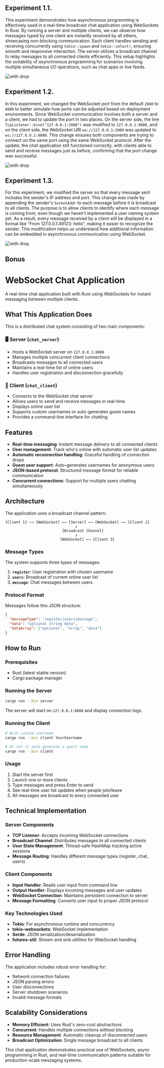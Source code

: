 ## Experiment 1.1.

This experiment demonstrates how asynchronous programming is effectively used in a real-time broadcast chat application using WebSockets in Rust. By running a server and multiple clients, we can observe how messages typed by one client are instantly received by all others, showcasing non-blocking communication. Each client handles sending and receiving concurrently using `tokio::spawn` and `tokio::select!`, ensuring smooth and responsive interaction. The server utilizes a broadcast channel to relay messages to all connected clients efficiently. This setup highlights the suitability of asynchronous programming for scenarios involving multiple simultaneous I/O operations, such as chat apps or live feeds.

![with drop](asset/original.png)

## Experiment 1.2.

In this experiment, we changed the WebSocket port from the default `2000` to `8080` to better simulate how ports can be adjusted based on deployment environments. Since WebSocket communication involves both a server and a client, we had to update the port in two places. On the server side, the line `TcpListener::bind("127.0.0.1:2000")` was modified to `127.0.0.1:8080`, and on the client side, the WebSocket URI `ws://127.0.0.1:2000` was updated to `ws://127.0.0.1:8080`. This change ensures both components are trying to connect on the same port using the same WebSocket protocol. After the update, the chat application still functioned correctly, with clients able to send and receive messages just as before, confirming that the port change was successful.

![with drop](asset/8000.png)

## Experiment 1.3.

For this experiment, we modified the server so that every message sent includes the sender's IP address and port. This change was made by appending the sender's `SocketAddr` to each message before it is broadcast to all clients. The purpose is to allow clients to identify where each message is coming from, even though we haven’t implemented a user naming system yet. As a result, every message received by a client will be displayed in a format like “From 127.0.0.1:49123: hello”, making it easier to recognize the sender. This modification helps us understand how additional information can be embedded in asynchronous communication using WebSocket.


![with drop](asset/small_change.png)


## Bonus



# WebSocket Chat Application

A real-time chat application built with Rust using WebSockets for instant messaging between multiple clients.

## What This Application Does

This is a distributed chat system consisting of two main components:

### 🖥️ **Server** (`chat_server`)
- Hosts a WebSocket server on `127.0.0.1:8080`
- Manages multiple concurrent client connections
- Broadcasts messages to all connected users
- Maintains a real-time list of online users
- Handles user registration and disconnection gracefully

### 💬 **Client** (`chat_client`)
- Connects to the WebSocket chat server
- Allows users to send and receive messages in real-time
- Displays online user list
- Supports custom usernames or auto-generates guest names
- Provides a command-line interface for chatting

## Features

- **Real-time messaging**: Instant message delivery to all connected clients
- **User management**: Track who's online with automatic user list updates
- **Automatic reconnection handling**: Graceful handling of connection drops
- **Guest user support**: Auto-generates usernames for anonymous users
- **JSON-based protocol**: Structured message format for reliable communication
- **Concurrent connections**: Support for multiple users chatting simultaneously

## Architecture

The application uses a broadcast channel pattern:

```
[Client 1] ←→ [WebSocket] ←→ [Server] ←→ [WebSocket] ←→ [Client 2]
                                ↕
                          [Broadcast Channel]
                                ↕
                         [WebSocket] ←→ [Client 3]
```

### Message Types

The system supports three types of messages:

1. **`register`**: User registration with chosen username
2. **`users`**: Broadcast of current online user list
3. **`message`**: Chat messages between users

### Protocol Format

Messages follow this JSON structure:
```json
{
  "messageType": "register|users|message",
  "data": "optional string data",
  "dataArray": ["optional", "array", "data"]
}
```

## How to Run

### Prerequisites
- Rust (latest stable version)
- Cargo package manager

### Running the Server
```bash
cargo run --bin server
```
The server will start on `127.0.0.1:8080` and display connection logs.

### Running the Client
```bash
# With custom username
cargo run --bin client YourUsername

# Or let it auto-generate a guest name
cargo run --bin client
```

### Usage
1. Start the server first
2. Launch one or more clients
3. Type messages and press Enter to send
4. See real-time user list updates when people join/leave
5. All messages are broadcast to every connected user

## Technical Implementation

### Server Components
- **TCP Listener**: Accepts incoming WebSocket connections
- **Broadcast Channel**: Distributes messages to all connected clients
- **User State Management**: Thread-safe HashMap tracking active sessions
- **Message Routing**: Handles different message types (register, chat, users)

### Client Components
- **Input Handler**: Reads user input from command line
- **Output Handler**: Displays incoming messages and user updates
- **WebSocket Connection**: Maintains persistent connection to server
- **Message Formatting**: Converts user input to proper JSON protocol

### Key Technologies Used
- **Tokio**: For asynchronous runtime and concurrency
- **tokio-websockets**: WebSocket implementation
- **Serde**: JSON serialization/deserialization
- **futures-util**: Stream and sink utilities for WebSocket handling

## Error Handling

The application includes robust error handling for:
- Network connection failures
- JSON parsing errors
- User disconnections
- Server shutdown scenarios
- Invalid message formats

## Scalability Considerations

- **Memory Efficient**: Uses Rust's zero-cost abstractions
- **Concurrent**: Handles multiple connections without blocking
- **Resource Management**: Automatic cleanup of disconnected users
- **Broadcast Optimization**: Single message broadcast to all clients

This chat application demonstrates practical use of WebSockets, async programming in Rust, and real-time communication patterns suitable for production-scale messaging systems.